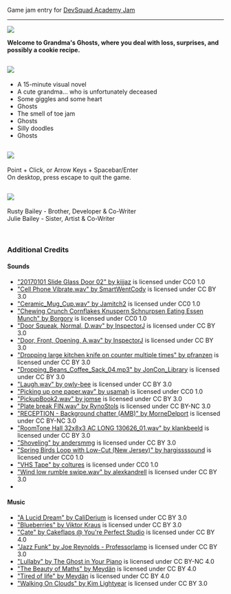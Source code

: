 Game jam entry for [DevSquad Academy Jam](https://itch.io/jam/devsquad-2020)

----

<p><strong><img src="https://img.itch.zone/aW1nLzQ5MTIwNjQucG5n/original/e%2FK1wO.png"><br></strong></p>
<p><strong>Welcome to Grandma's Ghosts, where you deal with loss, surprises, and possibly a&nbsp;cookie recipe.</strong></p>
<h2><img src="https://img.itch.zone/aW1nLzQ5MTIwMzgucG5n/original/Xv0rA3.png"></h2>
<ul><li>A&nbsp;15-minute visual novel</li><li>A cute grandma... who is unfortunately deceased</li><li>Some giggles and some heart</li><li>Ghosts</li><li>The smell of toe jam</li><li>Ghosts</li><li>Silly doodles</li><li>Ghosts</li></ul>
<h2><img src="https://img.itch.zone/aW1nLzQ5MTIwMTcucG5n/original/r5vvIV.png"></h2>
<p>Point + Click, or Arrow Keys + Spacebar/Enter<br>
On desktop, press escape to quit the game.</p>
<h2><img src="https://img.itch.zone/aW1nLzQ5MTIwMjgucG5n/original/NFBPlO.png"></h2>
<p>Rusty Bailey - Brother, Developer & Co-Writer<br>
Julie Bailey - Sister, Artist & Co-Writer</p><p><br></p><h3>Additional Credits</h3><h4>Sounds</h4><ul><li><a href="https://freesound.org/s/378866/">"20170101 Slide Glass Door 02" by kijjaz</a> is licensed under CC0 1.0</li><li><a href="https://freesound.org/s/179012/">"Cell Phone Vibrate.wav" by SmartWentCody</a> is licensed under CC BY 3.0</li><li><a href="https://freesound.org/s/344704/">"Ceramic_Mug_Cup.wav" by Jamitch2</a> is licensed under CC0 1.0</li><li><a href="https://freesound.org/s/548367/">"Chewing Crunch Cornflakes Knuspern Schnurpsen Eating Essen Munch" by Borgory</a> is licensed under CC0 1.0</li><li><a href="https://freesound.org/s/346212/">"Door Squeak, Normal, D.wav" by InspectorJ</a> is licensed under CC BY 3.0</li><li><a href="https://freesound.org/s/431117/">"Door, Front, Opening, A.wav" by InspectorJ</a> is licensed under CC BY 3.0</li><li><a href="https://freesound.org/s/328089/">"Dropping large kitchen knife on counter multiple times" by pfranzen</a> is licensed under CC BY 3.0</li><li><a href="https://freesound.org/s/458124/">"Dropping_Beans_Coffee_Sack_04.mp3" by JonCon_Library</a> is licensed under CC BY 3.0</li><li><a href="https://freesound.org/s/431610/">"Laugh.wav" by owly-bee</a> is licensed under CC BY 3.0</li><li><a href="https://freesound.org/s/463689/">"Picking up one paper.wav" by usamah</a> is licensed under CC0 1.0</li><li><a href="https://freesound.org/s/428665/">"PickupBook2.wav" by jomse</a> is licensed under CC BY 3.0</li><li><a href="https://freesound.org/s/326731/">"Plate break FIN.wav" by RynoStols</a> is licensed under CC BY-NC 3.0</li><li><a href="https://freesound.org/s/326404/">"RECEPTION - Background chatter (AMB)" by MorneDelport</a> is licensed under CC BY-NC 3.0</li><li><a href="https://freesound.org/s/193017/">"RoomTone Hall 32x8x3 AC LONG 130626_01.wav" by klankbeeld</a> is licensed under CC BY 3.0</li><li><a href="https://freesound.org/s/516318/">"Shoveling" by andersmmg</a> is licensed under CC BY 3.0</li><li><a href="https://freesound.org/s/345852/">"Spring Birds Loop with Low-Cut (New Jersey)" by hargissssound</a> is licensed under CC0 1.0</li><li><a href="https://freesound.org/s/391476/">"VHS Tape" by coltures</a> is licensed under CC0 1.0</li><li><a href="https://freesound.org/s/158685/">"Wind low rumble swipe.wav" by alexkandrell</a> is licensed under CC BY 3.0</li><li></li></ul><p></p><h4>Music</h4><ul><li><a href="https://opengameart.org/content/a-lucid-dream">"A Lucid Dream" by CaliDerium</a> is licensed under CC BY 3.0</li><li><a href="https://opengameart.org/content/blueberries">"Blueberries" by Viktor Kraus</a> is licensed under CC BY 3.0</li><li><a href="https://opengameart.org/content/walking-on-clouds">"Cate" by Cakeflaps @ You're Perfect Studio</a> is licensed under CC BY 4.0</li><li><a href="https://opengameart.org/content/jazz-funk">"Jazz Funk" by Joe Reynolds - Professorlamp</a> is licensed under CC BY 3.0</li><li><a href="https://freemusicarchive.org/music/The_Ghost_in_Your_Piano/The_Ghost_in_your_piano/The_Ghost_In_Your_Piano_-_The_Ghost_In_Your_Piano_-_04_Lullaby">"Lullaby" by The Ghost in Your Piano</a> is licensed under CC BY-NC 4.0</li><li><a href="https://freemusicarchive.org/music/Meydan/The_Beauty_of_Maths/Meydn_-_The_Beauty_of_Maths_1361">"The Beauty of Maths" by Meydän</a> is licensed under CC BY 4.0</li><li><a href="https://freemusicarchive.org/music/Meydan/Havor/3-_Tired_of_life_1504">"Tired of life" by Meydän</a> is licensed under CC BY 4.0</li><li><a href="https://opengameart.org/content/walking-on-clouds">"Walking On Clouds" by Kim Lightyear</a> is licensed under CC BY 3.0</li></ul>

